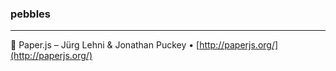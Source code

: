 ### pebbles

---

🎨 Paper.js – Jürg Lehni & Jonathan Puckey • [http://paperjs.org/](http://paperjs.org/)